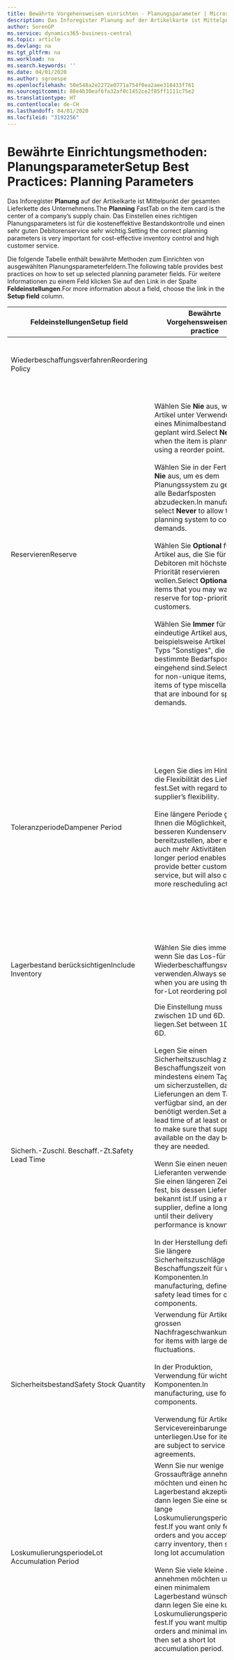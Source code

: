 ```yaml
---
title: Bewährte Vorgehensweisen einrichten - Planungsparameter | Microsoft Docs
description: Das Inforegister Planung auf der Artikelkarte ist Mittelpunkt der gesamten Lieferkette des Unternehmens. Das Einstellen eines richtigen Planungsparameters ist für die kosteneffektive Bestandskontrolle und einen sehr guten Debitorenservice sehr wichtig.
author: SorenGP
ms.service: dynamics365-business-central
ms.topic: article
ms.devlang: na
ms.tgt_pltfrm: na
ms.workload: na
ms.search.keywords: ''
ms.date: 04/01/2020
ms.author: sgroespe
ms.openlocfilehash: 50e548a2e2272e0771a754f0ea2aee318433f761
ms.sourcegitcommit: 88e4b30eaf6fa32af0c1452ce2f85ff1111c75e2
ms.translationtype: HT
ms.contentlocale: de-CH
ms.lasthandoff: 04/01/2020
ms.locfileid: "3192256"
---
```

# <a name="setup-best-practices-planning-parameters"></a><span data-ttu-id="3550d-104">Bewährte Einrichtungsmethoden: Planungsparameter</span><span class="sxs-lookup"><span data-stu-id="3550d-104">Setup Best Practices: Planning Parameters</span></span>
<span data-ttu-id="3550d-105">Das Inforegister **Planung** auf der Artikelkarte ist Mittelpunkt der gesamten Lieferkette des Unternehmens.</span><span class="sxs-lookup"><span data-stu-id="3550d-105">The **Planning** FastTab on the item card is the center of a company’s supply chain.</span></span> <span data-ttu-id="3550d-106">Das Einstellen eines richtigen Planungsparameters ist für die kosteneffektive Bestandskontrolle und einen sehr guten Debitorenservice sehr wichtig.</span><span class="sxs-lookup"><span data-stu-id="3550d-106">Setting the correct planning parameters is very important for cost-effective inventory control and high customer service.</span></span>  

 <span data-ttu-id="3550d-107">Die folgende Tabelle enthält bewährte Methoden zum Einrichten von ausgewählten Planungsparameterfeldern.</span><span class="sxs-lookup"><span data-stu-id="3550d-107">The following table provides best practices on how to set up selected planning parameter fields.</span></span> <span data-ttu-id="3550d-108">Für weitere Informationen zu einem Feld klicken Sie auf den Link in der Spalte **Feldeinstellungen**.</span><span class="sxs-lookup"><span data-stu-id="3550d-108">For more information about a field, choose the link in the **Setup field** column.</span></span>  

|<span data-ttu-id="3550d-109">Feldeinstellungen</span><span class="sxs-lookup"><span data-stu-id="3550d-109">Setup field</span></span>|<span data-ttu-id="3550d-110">Bewährte Vorgehensweisen</span><span class="sxs-lookup"><span data-stu-id="3550d-110">Best practice</span></span>|<span data-ttu-id="3550d-111">Bemerkung</span><span class="sxs-lookup"><span data-stu-id="3550d-111">Comment</span></span>|  
|-----------------|-------------------|-------------|  
|<span data-ttu-id="3550d-112">Wiederbeschaffungsverfahren</span><span class="sxs-lookup"><span data-stu-id="3550d-112">Reordering Policy</span></span>||<span data-ttu-id="3550d-113">Weitere Informationen finden Sie unter [Bewährte Einrichtungsmethoden: Wiederbeschaffungsverfahren](setup-best-practices-reordering-policies.md).</span><span class="sxs-lookup"><span data-stu-id="3550d-113">For more information, see [Setup Best Practices: Reordering Policies](setup-best-practices-reordering-policies.md).</span></span>|  
|<span data-ttu-id="3550d-114">Reservieren</span><span class="sxs-lookup"><span data-stu-id="3550d-114">Reserve</span></span>|<span data-ttu-id="3550d-115">Wählen Sie **Nie** aus, wenn der Artikel unter Verwendung eines Minimalbestands geplant wird.</span><span class="sxs-lookup"><span data-stu-id="3550d-115">Select **Never** when the item is planned using a reorder point.</span></span><br /><br /> <span data-ttu-id="3550d-116">Wählen Sie in der Fertigung **Nie** aus, um es dem Planungssystem zu gestatten, alle Bedarfsposten abzudecken.</span><span class="sxs-lookup"><span data-stu-id="3550d-116">In manufacturing, select **Never** to allow the planning system to cover all demands.</span></span><br /><br /> <span data-ttu-id="3550d-117">Wählen Sie **Optional** für Artikel aus, die Sie für Debitoren mit höchster Priorität reservieren wollen.</span><span class="sxs-lookup"><span data-stu-id="3550d-117">Select **Optional** for items that you may want to reserve for top-priority customers.</span></span><br /><br /> <span data-ttu-id="3550d-118">Wählen Sie **Immer** für nicht eindeutige Artikel aus, wie beispielsweise Artikel des Typs "Sonstiges", die für bestimmte Bedarfsposten eingehend sind.</span><span class="sxs-lookup"><span data-stu-id="3550d-118">Select **Always** for non-unique items, such as items of type miscellaneous that are inbound for specific demands.</span></span>|<span data-ttu-id="3550d-119">Reservierungen wirken im Allgemeinen dem Zweck der Planung entgegen, nämlich einem Ausgleich zwischen Bedarf und Vorrat.</span><span class="sxs-lookup"><span data-stu-id="3550d-119">Reservations generally counteract the purpose of planning, which is to balance demand and supply.</span></span> <span data-ttu-id="3550d-120">Daher sollten Artikel, die für die Planung eingerichtet wurden, im Allgemeinen nicht reserviert werden.</span><span class="sxs-lookup"><span data-stu-id="3550d-120">Therefore, items that are set up for planning should generally not be reserved.</span></span><br /><br /> <span data-ttu-id="3550d-121">Wenn der Benutzer eine Lagerbestandsmenge für zukünftigen Bedarf reserviert, wird die Planungsgrundlage gestört, und der Minimalbestand funktioniert möglicherweise nicht ordnungsgemäss.</span><span class="sxs-lookup"><span data-stu-id="3550d-121">If the user reserves an inventory quantity for future demand, then the planning foundation will be disturbed, and the reorder point may not work correctly.</span></span> <span data-ttu-id="3550d-122">Selbst wenn der voraussichtliche Lagerbestand im Hinblick auf den Minimalbestand akzeptabel ist, stehen die Mengen möglicherweise aufgrund der Reservierung nicht zur Verfügung.</span><span class="sxs-lookup"><span data-stu-id="3550d-122">Even if the projected inventory level is acceptable with regard to the reorder point, the quantities may not be available because of the reservation.</span></span>|  
|<span data-ttu-id="3550d-123">Toleranzperiode</span><span class="sxs-lookup"><span data-stu-id="3550d-123">Dampener Period</span></span>|<span data-ttu-id="3550d-124">Legen Sie dies im Hinblick auf die Flexibilität des Lieferanten fest.</span><span class="sxs-lookup"><span data-stu-id="3550d-124">Set with regard to the supplier’s flexibility.</span></span><br /><br /> <span data-ttu-id="3550d-125">Eine längere Periode gibt Ihnen die Möglichkeit, besseren Kundenservice bereitzustellen, aber erfordert auch mehr Aktivitäten.</span><span class="sxs-lookup"><span data-stu-id="3550d-125">A longer period enables you to provide better customer service, but will also cause more rescheduling actions.</span></span>|<span data-ttu-id="3550d-126">Wenn für den Lieferanten eine letzte Änderungen zu den Aufträgen akzeptiert wird, verwenden Sie eine längere Periode für neu zu planende Aktionen.</span><span class="sxs-lookup"><span data-stu-id="3550d-126">If the supplier accepts last-minute changes to orders, then use a longer period, but be prepared for more rescheduling actions.</span></span> <span data-ttu-id="3550d-127">Wenn für den Lieferanten eine feste Planung erforderlich ist, dann halten Sie die Periode so kurz wie möglich.</span><span class="sxs-lookup"><span data-stu-id="3550d-127">If the supplier requires firm planning, then shorten the period as much as possible.</span></span><br /><br /> <span data-ttu-id="3550d-128">Informationen zur globalen Einrichtung, siehe **Toleranzperiode** under [Designdetails: Parameter Planen](design-details-planning-parameters.md)</span><span class="sxs-lookup"><span data-stu-id="3550d-128">For information about the **Dampener Period** field , see [Design Details: Planning Parameters](design-details-planning-parameters.md).</span></span>|  
|<span data-ttu-id="3550d-129">Lagerbestand berücksichtigen</span><span class="sxs-lookup"><span data-stu-id="3550d-129">Include Inventory</span></span>|<span data-ttu-id="3550d-130">Wählen Sie dies immer aus, wenn Sie das Los-für-Los-Wiederbeschaffungsverfahren verwenden.</span><span class="sxs-lookup"><span data-stu-id="3550d-130">Always select when you are using the Lot-for-Lot reordering policy.</span></span>|<span data-ttu-id="3550d-131">Wählen Sie dies nur in bestimmten Fällen nicht aus, beispielsweise wenn keine Lagerartikel verkäuflich sind.</span><span class="sxs-lookup"><span data-stu-id="3550d-131">Do not select only in special situations, such as when inventory items are not sellable.</span></span>|  
|<span data-ttu-id="3550d-132">Sicherh.-Zuschl. Beschaff.-Zt.</span><span class="sxs-lookup"><span data-stu-id="3550d-132">Safety Lead Time</span></span>|<span data-ttu-id="3550d-133">Die Einstellung muss zwischen 1D und 6D. liegen.</span><span class="sxs-lookup"><span data-stu-id="3550d-133">Set between 1D and 6D.</span></span><br /><br /> <span data-ttu-id="3550d-134">Legen Sie einen Sicherheitszuschlag zur Beschaffungszeit von mindestens einem Tag fest, um sicherzustellen, dass die Lieferungen an dem Tag verfügbar sind, an dem sie benötigt werden.</span><span class="sxs-lookup"><span data-stu-id="3550d-134">Set a safety lead time of at least one day to make sure that supplies are available on the day before they are needed.</span></span><br /><br /> <span data-ttu-id="3550d-135">Wenn Sie einen neuen Lieferanten verwenden, legen Sie einen längeren Zeitraum fest, bis dessen Liefertreue bekannt ist.</span><span class="sxs-lookup"><span data-stu-id="3550d-135">If using a new supplier, define a longer time until their delivery performance is known.</span></span><br /><br /> <span data-ttu-id="3550d-136">In der Herstellung definieren Sie längere Sicherheitszuschläge zur Beschaffungszeit für wichtige Komponenten.</span><span class="sxs-lookup"><span data-stu-id="3550d-136">In manufacturing, define longer safety lead times for critical components.</span></span>|<span data-ttu-id="3550d-137">Vom System geplante Lieferungen, um zu vermeiden, dass am gleichen Tag, an dem Bestand nicht lieferbar ist, Bestand nicht lieferbar ist.</span><span class="sxs-lookup"><span data-stu-id="3550d-137">Supply that is planned by the system to avoid a stock-out will arrive on the same day that the stock-out occurs.</span></span> <span data-ttu-id="3550d-138">Dies kann sich möglicherweise als mehrere Stunden zu spät erweisen, wenn beispielsweise der Bedarf morgens erforderlich ist und die Lieferung am Nachmittag eingeht.</span><span class="sxs-lookup"><span data-stu-id="3550d-138">This may be several hours too late if, for example, the demand is needed in the morning and the supply arrives in the afternoon.</span></span> <span data-ttu-id="3550d-139">**Hinweis:** Das Feld **Sicherh.-Zuschl.-Zt.** verwendet den Basiskalender.</span><span class="sxs-lookup"><span data-stu-id="3550d-139">**Note:**  The **Safety Lead Time** field uses the base calendar.</span></span> <span data-ttu-id="3550d-140">Daher bedeutet 14T nicht notwendigerweise zwei Wochen.</span><span class="sxs-lookup"><span data-stu-id="3550d-140">Therefore, 14D is not necessarily two weeks.</span></span>|  
|<span data-ttu-id="3550d-141">Sicherheitsbestand</span><span class="sxs-lookup"><span data-stu-id="3550d-141">Safety Stock Quantity</span></span>|<span data-ttu-id="3550d-142">Verwendung für Artikel mit grossen Nachfrageschwankungen.</span><span class="sxs-lookup"><span data-stu-id="3550d-142">Use for items with large demand fluctuations.</span></span><br /><br /> <span data-ttu-id="3550d-143">In der Produktion, Verwendung für wichtige Komponenten.</span><span class="sxs-lookup"><span data-stu-id="3550d-143">In manufacturing, use for critical components.</span></span><br /><br /> <span data-ttu-id="3550d-144">Verwendung für Artikel, die Servicevereinbarungen unterliegen.</span><span class="sxs-lookup"><span data-stu-id="3550d-144">Use for items that are subject to service agreements.</span></span>|<span data-ttu-id="3550d-145">Wenn das Feld **Minimalbestant** nicht ausgefüllt ist, dann dient der Sicherheitsbestand auch als Minimalbestand.</span><span class="sxs-lookup"><span data-stu-id="3550d-145">If the **Reorder Point** field is not filled, then the safety stock quantity also functions as a reorder point.</span></span>|  
|<span data-ttu-id="3550d-146">Loskumulierungsperiode</span><span class="sxs-lookup"><span data-stu-id="3550d-146">Lot Accumulation Period</span></span>|<span data-ttu-id="3550d-147">Wenn Sie nur wenige Grossaufträge annehmen möchten und einen hohen Lagerbestand akzeptieren, dann legen Sie eine sehr lange Loskumulierungsperiode fest.</span><span class="sxs-lookup"><span data-stu-id="3550d-147">If you want only few big orders and you accept to carry inventory, then set a long lot accumulation period.</span></span><br /><br /> <span data-ttu-id="3550d-148">Wenn Sie viele kleine Aufträge annehmen möchten und sich einen minimalem Lagerbestand wünschen, dann legen Sie eine kurze Loskumulierungsperiode fest.</span><span class="sxs-lookup"><span data-stu-id="3550d-148">If you want multiple small orders and minimal inventory, then set a short lot accumulation period.</span></span>|<span data-ttu-id="3550d-149">Die Loskumulierungsperiode ist im Allgemeinen die längste Periode, in der Sie über Lagerbestand verfügen.</span><span class="sxs-lookup"><span data-stu-id="3550d-149">The lot accumulation period is generally the longest period that you will carry inventory.</span></span>|  
|<span data-ttu-id="3550d-150">Minimalbestand</span><span class="sxs-lookup"><span data-stu-id="3550d-150">Reorder Point</span></span>|<span data-ttu-id="3550d-151">Ermitteln Sie den Minimalbestand auf Basis des Anforderungsprofils des Artikels.</span><span class="sxs-lookup"><span data-stu-id="3550d-151">Base the reorder point on the item’s demand profile.</span></span>|<span data-ttu-id="3550d-152">Wenn laut historischen Daten während einer Beschaffungszeit von sieben Tagen der durchschnittliche Bedarf des Artikels 100 Einheiten beträgt, kann der Minimalbestand auf 100 festgelegt werden.</span><span class="sxs-lookup"><span data-stu-id="3550d-152">If historical data shows that the item’s average demand is 100 units during a lead time of seven days, then the reorder point can be set to 100 as a minimum.</span></span><br /><br /> <span data-ttu-id="3550d-153">Das bedeutet, dass bei einer Abnahme des Lagerbestands auf unter 100 Einheiten das Planungssystem die Wiederbeschaffung des Artikels vorschlägt, da für die Wiederbeschaffung sieben Tage benötigt werden und genügend Einheiten vorhanden sein müssen, um den Bedarf in diesen sieben Tagen zu decken.</span><span class="sxs-lookup"><span data-stu-id="3550d-153">This means that when the inventory level falls below 100 units, then the planning system will suggest to replenish because it takes seven days to supply the item, and there must be enough to cover the demand within those seven days.</span></span>|  
|<span data-ttu-id="3550d-154">Zeitrahmen</span><span class="sxs-lookup"><span data-stu-id="3550d-154">Time Bucket</span></span>|<span data-ttu-id="3550d-155">Ein leeres Feld bedeutet, dass der Lagerbestand jeden Tag überprüft wird.</span><span class="sxs-lookup"><span data-stu-id="3550d-155">Leave blank, meaning that the inventory level is checked every day.</span></span>|<span data-ttu-id="3550d-156">Bei täglicher Überprüfung des Lagerbestands ist eine optimale Planung des Minimalbestands sichergestellt.</span><span class="sxs-lookup"><span data-stu-id="3550d-156">Checking the inventory level every day ensures optimal reorder point planning.</span></span> <span data-ttu-id="3550d-157">**Hinweis:** Ein Zeitrahmen von 1W bedeutet, dass der Lagerbestand möglicherweise eine Woche bevor ein Beschaffungsauftrag vorgeschlagen wird, unter dem Minimalbestand liegt.</span><span class="sxs-lookup"><span data-stu-id="3550d-157">**Note:**  A time bucket of 1W means that the inventory level may be below the reorder point for one week before a supply order is suggested.</span></span>|  
|<span data-ttu-id="3550d-158">Rundungspräzision</span><span class="sxs-lookup"><span data-stu-id="3550d-158">Rounding Precision</span></span>|<span data-ttu-id="3550d-159">In der teuren Produktion auf 0,00001 festgelegt.</span><span class="sxs-lookup"><span data-stu-id="3550d-159">In expensive manufacturing, set to 0.00001.</span></span>|<span data-ttu-id="3550d-160">Grosse Rundungsmengen an Ausschuss oder Materialverbrauch können zu sehr hohen Lagerkosten führen.</span><span class="sxs-lookup"><span data-stu-id="3550d-160">Large rounding quantities of scrap or material consumption can amount to very large inventory costs.</span></span> <span data-ttu-id="3550d-161">Es kann daher von Bedeutung sein, die kleinste Rundungspräzision festzulegen, um diese potenziellen Kosten zu minimieren.</span><span class="sxs-lookup"><span data-stu-id="3550d-161">It may therefore be relevant to set the smallest rounding precision to minimize this potential cost.</span></span>|  

> [!NOTE]  
>  <span data-ttu-id="3550d-162">Die bewährten Methoden zu Planungsparametern auf Artikelkarten gelten auch für dieselben Felder auf Lagerhaltungsdatenkarten.</span><span class="sxs-lookup"><span data-stu-id="3550d-162">The best practices for planning parameters on item cards also apply to the same fields on SKU cards.</span></span>  
>   
>  <span data-ttu-id="3550d-163">Wenn Unternehmen den Bedarf an verschiedenen Lagerorten planen, empfiehlt es sich, für jeden Standort Lagerhaltungsdaten festzulegen und den gesamten Bedarf mit einem Wert im Feld **Lagerortcode** zu erstellen.</span><span class="sxs-lookup"><span data-stu-id="3550d-163">If companies plan for demand at different locations, then it is strongly advised to define SKUs for each location and that all demand is created by using a value in the **Location Code** field.</span></span> <span data-ttu-id="3550d-164">Weitere Informationen finden Sie unter [Designdetails: Bedarf an leerem Lagerort](design-details-demand-at-blank-location.md)</span><span class="sxs-lookup"><span data-stu-id="3550d-164">For more information, see [Design Details: Demand at Blank Location](design-details-demand-at-blank-location.md).</span></span>  

## <a name="see-also"></a><span data-ttu-id="3550d-165">Siehe auch</span><span class="sxs-lookup"><span data-stu-id="3550d-165">See Also</span></span>  
 <span data-ttu-id="3550d-166">[Bewährte Einrichtungsmethoden: Beschaffungsplanung](setup-best-practices-supply-planning.md) </span><span class="sxs-lookup"><span data-stu-id="3550d-166">[Setup Best Practices: Supply Planning](setup-best-practices-supply-planning.md) </span></span>  
 <span data-ttu-id="3550d-167">[Designdetails: Vorratsplanung](design-details-supply-planning.md) </span><span class="sxs-lookup"><span data-stu-id="3550d-167">[Design Details: Supply Planning](design-details-supply-planning.md) </span></span>  
 [<span data-ttu-id="3550d-168">Richten Sie komplexe Anwendungsbereiche mithilfe bewährter Methoden ein</span><span class="sxs-lookup"><span data-stu-id="3550d-168">Set Up Complex Application Areas Using Best Practices</span></span>](set-up-complex-application-areas-using-best-practices.md)  
 [<span data-ttu-id="3550d-169">Designdetails: Bedarf an leerem Lagerort</span><span class="sxs-lookup"><span data-stu-id="3550d-169">Design Details: Demand at Blank Location</span></span>](design-details-demand-at-blank-location.md)  
 <span data-ttu-id="3550d-170">[Arbeiten mit [!INCLUDE[d365fin](includes/d365fin_md.md)]](ui-work-product.md)</span><span class="sxs-lookup"><span data-stu-id="3550d-170">[Working with [!INCLUDE[d365fin](includes/d365fin_md.md)]](ui-work-product.md)</span></span>
